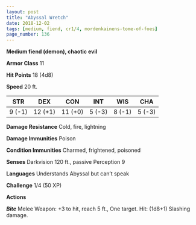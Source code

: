 ```yaml
---
layout: post
title: "Abyssal Wretch"
date: 2018-12-02
tags: [medium, fiend, cr1/4, mordenkainens-tome-of-foes]
page_number: 136
---
```


**Medium fiend (demon), chaotic evil**

**Armor Class** 11

**Hit Points** 18 (4d8)

**Speed** 20 ft.

|   STR   |   DEX   |   CON   |   INT   |   WIS   |   CHA   |
|:-----:|:-----:|:-----:|:-----:|:-----:|:-----:|
| 9 (-1) | 12 (+1) | 11 (+0) | 5 (-3) | 8 (-1) | 5 (-3) |

**Damage Resistance** Cold, fire, lightning

**Damage Immunities** Poison

**Condition Immunities** Charmed, frightened, poisoned

**Senses** Darkvision 120 ft., passive Perception 9

**Languages** Understands Abyssal but can’t speak

**Challenge** 1/4 (50 XP)


**Actions**

***Bite*** Melee Weapon: +3 to hit, reach 5 ft., One target. Hit: (1d8+1) Slashing damage.
